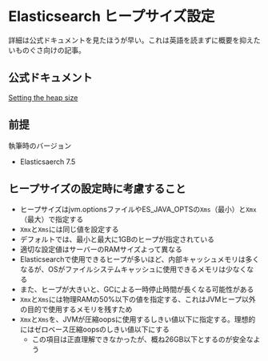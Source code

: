 # Elasticsearch ヒープサイズ設定

詳細は公式ドキュメントを見たほうが早い。これは英語を読まずに概要を抑えたいものぐさ向けの記事。

## 公式ドキュメント

[Setting the heap size](https://www.elastic.co/guide/en/elasticsearch/reference/current/heap-size.html)

## 前提

執筆時のバージョン
- Elasticsaerch 7.5

## ヒープサイズの設定時に考慮すること

- ヒープサイズはjvm.optionsファイルやES_JAVA_OPTSの`Xms`（最小）と`Xmx`（最大）で指定する
- `Xmx`と`Xms`には同じ値を設定する
- デフォルトでは、最小と最大に1GBのヒープが指定されている
- 適切な設定値はサーバーのRAMサイズよって異なる
- Elasticsearchで使用できるヒープが多いほど、内部キャッシュメモリは多くなるが、OSがファイルシステムキャッシュに使用できるメモリは少なくなる
- また、ヒープが大きいと、GCによる一時停止時間が長くなる可能性がある
- `Xmx`と`Xms`には物理RAMの50%以下の値を指定する、これはJVMヒープ以外の目的で使用するメモリを残すため
- `Xmx`と`Xms`を、JVMが圧縮oopsに使用するしきい値以下に指定する。理想的にはゼロベース圧縮oopsのしきい値以下にする
    - この項目は正直理解できなかったが、概ね26GB以下とするのが安全なよう
